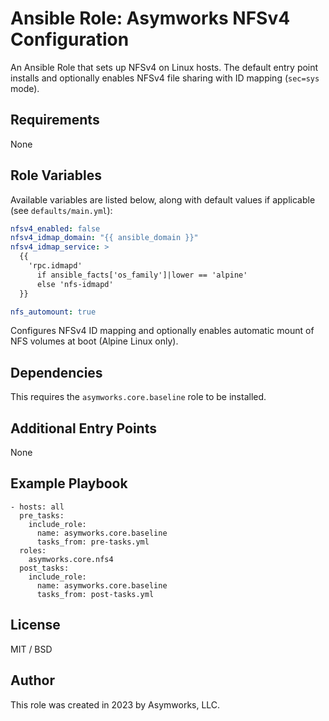 # Ansible Role: Asymworks NFSv4 Configuration

An Ansible Role that sets up NFSv4 on Linux hosts. The default entry point installs and optionally enables NFSv4 file sharing with ID mapping (`sec=sys` mode).

## Requirements

None

## Role Variables

Available variables are listed below, along with default values if applicable (see `defaults/main.yml`):

```yaml
nfsv4_enabled: false
nfsv4_idmap_domain: "{{ ansible_domain }}"
nfsv4_idmap_service: >
  {{
    'rpc.idmapd'
      if ansible_facts['os_family']|lower == 'alpine'
      else 'nfs-idmapd' 
  }}

nfs_automount: true
```

Configures NFSv4 ID mapping and optionally enables automatic mount of NFS volumes at boot (Alpine Linux only).

## Dependencies

This requires the `asymworks.core.baseline` role to be installed.

## Additional Entry Points

None

## Example Playbook

    - hosts: all
      pre_tasks:
        include_role:
          name: asymworks.core.baseline
          tasks_from: pre-tasks.yml
      roles:
        asymworks.core.nfs4
      post_tasks:
        include_role:
          name: asymworks.core.baseline
          tasks_from: post-tasks.yml

## License

MIT / BSD

## Author

This role was created in 2023 by Asymworks, LLC.
